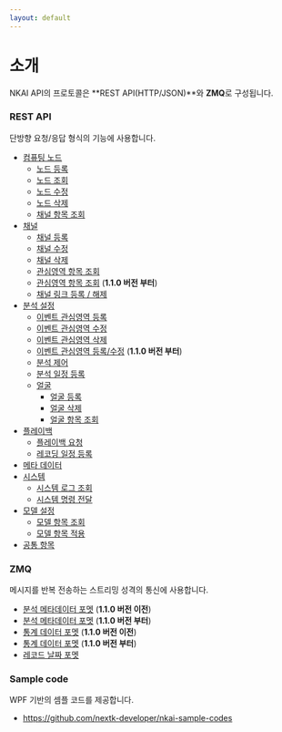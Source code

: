 ```yaml
---
layout: default
---
```


# 소개
NKAI API의 프로토콜은 **REST API(HTTP/JSON)**와 **ZMQ**로 구성됩니다.

### REST API
단방향 요청/응답 형식의 기능에 사용합니다.
- [컴퓨팅 노드](./docs/kr/api/v2/node/computing_node.html)
  - [노드 등록](./docs/kr/api/v2/node/computing_node.html#create-computing-node)
  - [노드 조회](./docs/kr/api/v2/node/computing_node.html#get-computing-node)
  - [노드 수정](./docs/kr/api/v2/node/computing_node.html#update-computing-node)
  - [노드 삭제](./docs/kr/api/v2/node/computing_node.html#remove-computing-node)
  - [채널 항목 조회](./docs/kr/api/v2/channel/channels.html#list-channel)
- [채널](./docs/kr/api/v2/channel/channels.html)
  - [채널 등록](./docs/kr/api/v2/channel/channels.html#register-channel)
  - [채널 수정](./docs/kr/api/v2/channel/channels.html#update-channel)
  - [채널 삭제](./docs/kr/api/v2/channel/channels.html#remove-channel)
  - [관심영역 항목 조회](./docs/kr/api/v2/va/roi.html#list-roi)
  - [관심영역 항목 조회](./docs/kr/api/v3/va/roi.html#list-roi) (**1.1.0 버전 부터**)
  - [채널 링크 등록 / 해제](./docs/kr/api/v2/channel/link.html)
- [분석 설정](./docs/kr/api/v2/va/roi.html)
  - [이벤트 관심영역 등록](./docs/kr/api/v2/va/roi.html#create-roi)
  - [이벤트 관심영역 수정](./docs/kr/api/v2/va/roi.html#update-roi)
  - [이벤트 관심영역 삭제](./docs/kr/api/v2/va/roi.html#remove-roi)
  - [이벤트 관심영역 등록/수정](./docs/kr/api/v3/va/roi.html#add-or-update-roi) (**1.1.0 버전 부터**)
  - [분석 제어](./docs/kr/api/v2/va/control.html)
  - [분석 일정 등록](./docs/kr/api/v2/va/schedule.html)
  - [얼굴](./docs/kr/api/v2/va/face.html)
    - [얼굴 등록](./docs/kr/api/v2/va/face.html#register-face-db)
    - [얼굴 삭제](./docs/kr/api/v2/va/face.html#remove-face-db)
    - [얼굴 항목 조회](./docs/kr/api/v2/va/face.html#list-face-db)
- [플레이백](./docs/kr/api/v2/playback/playback.html)
  - [플레이백 요청](./docs/kr/api/v2/playback/playback.html#playback)
  - [레코딩 일정 등록](./docs/kr/api/v2/playback/schedule.html)
- [메타 데이터](./docs/kr/api/v2/meta/metadata.html)
- [시스템](./docs/kr/api/v2/system/system.html)
  - [시스템 로그 조회](./docs/kr/api/v2/system/system.html#system-log)
  - [시스템 명령 전달](./docs/kr/api/v2/system/system.html#system)
- [모델 설정](./docs/kr/api/v2/models/models.html)
  - [모델 항목 조회](./docs/kr/api/v2/models/models.html#get-models)
  - [모델 항목 적용](./docs/kr/api/v2/models/models.html#apply-models)
- [공통 항목](./docs/kr/api/v2/common/models.html)

### ZMQ
메시지를 반복 전송하는 스트리밍 성격의 통신에 사용합니다.
- [분석 메타데이터 포멧](./docs/kr/zmq/va_results.html) (**1.1.0 버전 이전**)
- [분석 메타데이터 포멧](./docs/kr/zmq/va_results_v3.html) (**1.1.0 버전 부터**)
- [통계 데이터 포멧](./docs/kr/zmq/statistics.html) (**1.1.0 버전 이전**)
- [통계 데이터 포멧](./docs/kr/zmq/statistics_v3.html) (**1.1.0 버전 부터**) 
- [레코드 날짜 포멧](./docs/kr/zmq/record_date.html)



### Sample code
WPF 기반의 셈플 코드를 제공합니다.
 - https://github.com/nextk-developer/nkai-sample-codes